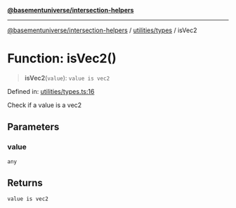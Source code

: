 [**@basementuniverse/intersection-helpers**](../../../README.md)

***

[@basementuniverse/intersection-helpers](../../../README.md) / [utilities/types](../README.md) / isVec2

# Function: isVec2()

> **isVec2**(`value`): `value is vec2`

Defined in: [utilities/types.ts:16](https://github.com/basementuniverse/intersection-helpers/blob/98a1762f467a7b92d986d7a09e3582c961f718d2/src/utilities/types.ts#L16)

Check if a value is a vec2

## Parameters

### value

`any`

## Returns

`value is vec2`
